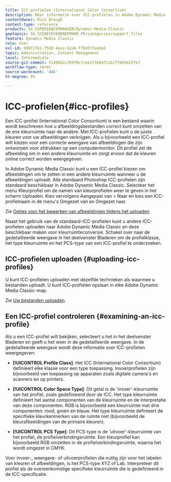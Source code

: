 ```yaml
---
title: ICC-profielen (International Color Consortium)
description: Meer informatie over ICC-profielen in Adobe Dynamic Media Classic.
contentOwner: Rick Brough
content-type: reference
products: SG_EXPERIENCEMANAGER/Dynamic-Media-Classic
geptopics: SG_SCENESEVENONDEMAND_PK/categories/support_files
feature: Dynamic Media Classic
role: User
exl-id: 989f2761-f5d0-4ece-b2a6-f7b4577aa8a2
topic: Administration, Content Management
level: Intermediate
source-git-commit: 5140b62c76970cfcee271664f11b1ff605625fe7
workflow-type: tm+mt
source-wordcount: '445'
ht-degree: 0%

---
```


# ICC-profielen{#icc-profiles}

Een ICC-profiel (International Color Consortium) is een bestand waarin wordt beschreven hoe u afbeeldingsbestanden correct kunt omzetten van de ene kleurruimte naar de andere. Met ICC-profielen kunt u de juiste kleuren voor uw afbeeldingen verkrijgen. Als u bijvoorbeeld een ICC-profiel wilt kiezen voor een correcte weergave van afbeeldingen die zijn ontworpen voor afdrukken op een computermonitor. Dit profiel zet de afbeelding om in een andere kleurruimte en zorgt ervoor dat de kleuren online correct worden weergegeven.

In Adobe Dynamic Media Classic kunt u een ICC-profiel kiezen om afbeeldingen om te zetten in een andere kleurruimte wanneer u de afbeeldingen uploadt. Alle standaard Photoshop ICC-profielen zijn standaard beschikbaar in Adobe Dynamic Media Classic. Selecteer het menu Kleurprofiel om de namen van kleurprofielen weer te geven in het scherm Uploaden. Kies vervolgens Aangepast van > Naar en kies een ICC-profielnaam in de menu&#39;s Omgezet van en Omgezet naar.

Zie [Opties voor het bewerken van afbeeldingen tijdens het uploaden](image-editing-options-upload.md#image-editing-options-at-upload).

Naast het gebruik van de standaard-ICC-profielen kunt u andere ICC-profielen uploaden naar Adobe Dynamic Media Classic en deze beschikbaar maken voor kleurruimteconversie. Schakel over naar de gedetailleerde weergave in het deelvenster Bladeren om de profielklasse, het type kleurruimte en het PCS-type van een ICC-profiel te onderzoeken.

## ICC-profielen uploaden {#uploading-icc-profiles}

U kunt ICC-profielen uploaden met dezelfde technieken als waarmee u bestanden uploadt. U kunt ICC-profielen opslaan in elke Adobe Dynamic Media Classic-map.

Zie [Uw bestanden uploaden](uploading-files.md#uploading_your_files).

## Een ICC-profiel controleren {#examining-an-icc-profile}

Als u een ICC-profiel wilt bekijken, selecteert u het in het deelvenster Bladeren en geeft u het weer in de gedetailleerde weergave. In de gedetailleerde weergave wordt deze informatie over ICC-profielen weergegeven:

* **[!UICONTROL Profile Class]**: Het ICC (International Color Consortium) definieert elke klasse voor een type toepassing. Invoerprofielen zijn bijvoorbeeld van toepassing op apparaten zoals digitale camera&#39;s en scanners en op printers.

* **[!UICONTROL Color Space Type]**: Dit getal is de &#39;invoer&#39;-kleurruimte van het profiel, zoals gedefinieerd door de ICC. Het type kleurruimte definieert het aantal componenten van de kleurruimte en de interpretatie van deze componenten. RGB is bijvoorbeeld een kleurruimte met drie componenten: rood, groen en blauw. Het type kleurruimte definieert de specifieke kleurkenmerken van de ruimte niet (bijvoorbeeld de kleurafbeeldingen van de primaire kleuren).

* **[!UICONTROL PCS Type]**: Dit PCS-type is de &#39;uitvoer&#39;-kleurruimte van het profiel, de profielverbindingsruimte. Een kleurprofiel kan bijvoorbeeld RGB omzetten in de profielverbindingsruimte, waarna het wordt omgezet in CMYK.

Voor invoer-, weergave- of uitvoerprofielen die nuttig zijn voor het labelen van kleuren of afbeeldingen, is het PCS-type XYZ of Lab. Interpreteer dit profiel als de overeenkomstige specifieke kleurruimte die is gedefinieerd in de ICC-specificatie.
